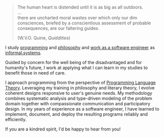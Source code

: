 > The human heart is distended until it is as big as all outdoors.  
> ...  
> there are uncharted moral wastes over which only our dim consciences,
> briefed by a conscientious assessment of probable consequences, are our
> faltering guides.
>
> (W.V.O. Quine, *Quiddities*)

I study [programming](/programs) and [philosophy](/posts) and [work as a
software engineer](/resume) as [informal.systems](https://informal.systems/).

Guided by concern for the well being of the disadvantaged and for humanity's
future, I work at applying what I can learn in my studies to benefit those in
need of care.

I approach programming from the perspective of [Programming Language
Theory](https://en.wikipedia.org/wiki/Programming_language_theory). Leveraging
my training in philosophy and literary theory, I evolve coherent designs
responsive to user's genuine needs. My methodology combines systematic analysis
and type-driven modeling of the problem domain together with compassionate
communication and participatory design. In my years of experience as a software
engineer, I have learned to implement, document, and deploy the resulting
programs reliably and efficiently.

If you are a kindred spirit, I'd be happy to hear from you!
